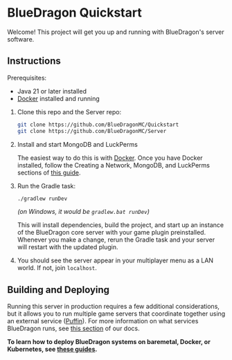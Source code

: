 # BlueDragon Quickstart

Welcome! This project will get you up and running with BlueDragon's server software.

## Instructions

Prerequisites:

* Java 21 or later installed
* [Docker](https://www.docker.com/get-started/) installed and running

1. Clone this repo and the Server repo:
   ```bash
   git clone https://github.com/BlueDragonMC/Quickstart
   git clone https://github.com/BlueDragonMC/Server
   ```

2. Install and start MongoDB and LuckPerms

   The easiest way to do this is with [Docker](https://www.docker.com/).
   Once you have Docker installed, follow the Creating a Network, MongoDB,
   and LuckPerms sections of [this guide](https://developer.bluedragonmc.com/deployment/docker/#running).

3. Run the Gradle task:
   ```bash
   ./gradlew runDev
   ```
   _(on Windows, it would be `gradlew.bat runDev`)_

   This will install dependencies, build the project, and start up an instance
   of the BlueDragon core server with your game plugin preinstalled.
   Whenever you make a change, rerun the Gradle task and your server will
   restart with the updated plugin.

4. You should see the server appear in your multiplayer menu as a LAN world.
   If not, join `localhost`.

## Building and Deploying

Running this server in production requires a few additional considerations,
but it allows you to run multiple game servers that coordinate together using
an external service ([Puffin](https://github.com/BlueDragonMC/Puffin)). For
more information on what services BlueDragon runs,
see [this section](https://developer.bluedragonmc.com/intro/project-structure/#services-and-their-jobs)
of our docs.

**To learn how to deploy BlueDragon systems on baremetal, Docker, or Kubernetes,
see [these guides](https://developer.bluedragonmc.com/choose-deployment-method/).**
